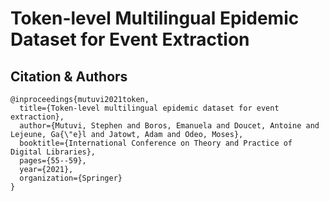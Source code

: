 # Token-level Multilingual Epidemic Dataset for Event Extraction


## Citation & Authors

```
@inproceedings{mutuvi2021token,
  title={Token-level multilingual epidemic dataset for event extraction},
  author={Mutuvi, Stephen and Boros, Emanuela and Doucet, Antoine and Lejeune, Ga{\"e}l and Jatowt, Adam and Odeo, Moses},
  booktitle={International Conference on Theory and Practice of Digital Libraries},
  pages={55--59},
  year={2021},
  organization={Springer}
}
```
